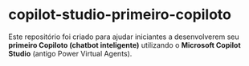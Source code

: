 # copilot-studio-primeiro-copiloto
Este repositório foi criado para ajudar iniciantes a desenvolverem seu **primeiro Copiloto (chatbot inteligente)** utilizando o **Microsoft Copilot Studio** (antigo Power Virtual Agents).
